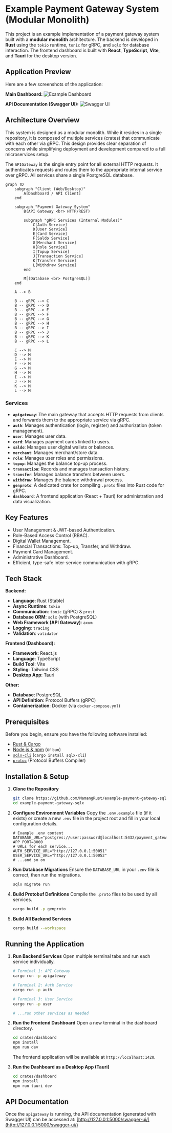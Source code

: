 # Example Payment Gateway System (Modular Monolith)


This project is an example implementation of a payment gateway system built with a **modular monolith** architecture. The backend is developed in **Rust** using the `tokio` runtime, `tonic` for gRPC, and `sqlx` for database interaction. The frontend dashboard is built with **React**, **TypeScript**, **Vite**, and **Tauri** for the desktop version.

## Application Preview

Here are a few screenshots of the application:

**Main Dashboard:**
![Example Dashboard](./images/example-dashboard.png)

**API Documentation (Swagger UI):**
![Swagger UI](./images/swagger-ui.png)

## Architecture Overview

This system is designed as a modular monolith. While it resides in a single repository, it is composed of multiple services (crates) that communicate with each other via gRPC. This design provides clear separation of concerns while simplifying deployment and development compared to a full microservices setup.

The `APIGateway` is the single entry point for all external HTTP requests. It authenticates requests and routes them to the appropriate internal service over gRPC. All services share a single PostgreSQL database.

```mermaid
graph TD
    subgraph "Client (Web/Desktop)"
        A[Dashboard / API Client]
    end

    subgraph "Payment Gateway System"
        B(API Gateway <br> HTTP/REST)

        subgraph "gRPC Services (Internal Modules)"
            C[Auth Service]
            D[User Service]
            E[Card Service]
            F[Saldo Service]
            G[Merchant Service]
            H[Role Service]
            I[Topup Service]
            J[Transaction Service]
            K[Transfer Service]
            L[Withdraw Service]
        end

        M[(Database <br> PostgreSQL)]
    end

    A --> B

    B -- gRPC --> C
    B -- gRPC --> D
    B -- gRPC --> E
    B -- gRPC --> F
    B -- gRPC --> G
    B -- gRPC --> H
    B -- gRPC --> I
    B -- gRPC --> J
    B -- gRPC --> K
    B -- gRPC --> L

    C --> M
    D --> M
    E --> M
    F --> M
    G --> M
    H --> M
    I --> M
    J --> M
    K --> M
    L --> M
```

### Services

- **`apigateway`**: The main gateway that accepts HTTP requests from clients and forwards them to the appropriate service via gRPC.
- **`auth`**: Manages authentication (login, register) and authorization (token management).
- **`user`**: Manages user data.
- **`card`**: Manages payment cards linked to users.
- **`saldo`**: Manages user digital wallets or balances.
- **`merchant`**: Manages merchant/store data.
- **`role`**: Manages user roles and permissions.
- **`topup`**: Manages the balance top-up process.
- **`transaction`**: Records and manages transaction history.
- **`transfer`**: Manages balance transfers between users.
- **`withdraw`**: Manages the balance withdrawal process.
- **`genproto`**: A dedicated crate for compiling `.proto` files into Rust code for gRPC.
- **`dashboard`**: A frontend application (React + Tauri) for administration and data visualization.

## Key Features

- User Management & JWT-based Authentication.
- Role-Based Access Control (RBAC).
- Digital Wallet Management.
- Financial Transactions: Top-up, Transfer, and Withdraw.
- Payment Card Management.
- Administrative Dashboard.
- Efficient, type-safe inter-service communication with gRPC.

## Tech Stack

**Backend:**
- **Language**: Rust (Stable)
- **Async Runtime**: `tokio`
- **Communication**: `tonic` (gRPC) & `prost`
- **Database ORM**: `sqlx` (with PostgreSQL)
- **Web Framework (API Gateway)**: `axum`
- **Logging**: `tracing`
- **Validation**: `validator`

**Frontend (Dashboard):**
- **Framework**: React.js
- **Language**: TypeScript
- **Build Tool**: Vite
- **Styling**: Tailwind CSS
- **Desktop App**: Tauri

**Other:**
- **Database**: PostgreSQL
- **API Definition**: Protocol Buffers (gRPC)
- **Containerization**: Docker (via `docker-compose.yml`)

## Prerequisites

Before you begin, ensure you have the following software installed:
- [Rust & Cargo](https://www.rust-lang.org/tools/install)
- [Node.js & npm](https://nodejs.org/) (or `bun`)
- [`sqlx-cli`](https://github.com/launchbadge/sqlx/tree/main/sqlx-cli) (`cargo install sqlx-cli`)
- [`protoc`](https://grpc.io/docs/protoc-installation/) (Protocol Buffers Compiler)

## Installation & Setup

1.  **Clone the Repository**
    ```bash
    git clone https://github.com/MamangRust/example-payment-gateway-sqlx.git
    cd example-payment-gateway-sqlx
    ```

2.  **Configure Environment Variables**
    Copy the `.env.example` file (if it exists) or create a new `.env` file in the project root and fill in your local configuration details.

    ```env
    # Example .env content
    DATABASE_URL="postgres://user:password@localhost:5432/payment_gateway"
    APP_PORT=8000
    # URLs for each service...
    AUTH_SERVICE_URL="http://127.0.0.1:50051"
    USER_SERVICE_URL="http://127.0.0.1:50052"
    # ...and so on
    ```



3.  **Run Database Migrations**
    Ensure the `DATABASE_URL` in your `.env` file is correct, then run the migrations.
    ```bash
    sqlx migrate run
    ```

4.  **Build Protobuf Definitions**
    Compile the `.proto` files to be used by all services.
    ```bash
    cargo build -p genproto
    ```

5.  **Build All Backend Services**
    ```bash
    cargo build --workspace
    ```

## Running the Application

1.  **Run Backend Services**
    Open multiple terminal tabs and run each service individually.

    ```bash
    # Terminal 1: API Gateway
    cargo run -p apigateway

    # Terminal 2: Auth Service
    cargo run -p auth

    # Terminal 3: User Service
    cargo run -p user

    # ...run other services as needed
    ```

2.  **Run the Frontend Dashboard**
    Open a new terminal in the dashboard directory.

    ```bash
    cd crates/dashboard
    npm install
    npm run dev
    ```
    The frontend application will be available at `http://localhost:1420`.

3.  **Run the Dashboard as a Desktop App (Tauri)**
    ```bash
    cd crates/dashboard
    npm install
    npm run tauri dev
    ```

## API Documentation

Once the `apigateway` is running, the API documentation (generated with Swagger UI) can be accessed at:
[http://127.0.0.1:5000/swagger-ui/](http://127.0.0.1:5000/swagger-ui/)

